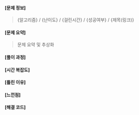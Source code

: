 #### [문제 정보]
>  {알고리즘} / {난이도} / {걸린시간} / {성공여부} / {제목(링크)}

#### [문제 요약]

> 문제 요약 및 추상화

#### [풀이 과정]
#### [시간 복잡도]

#### [틀린 이유]

#### [느낀점]
#### [해결 코드]
```
```